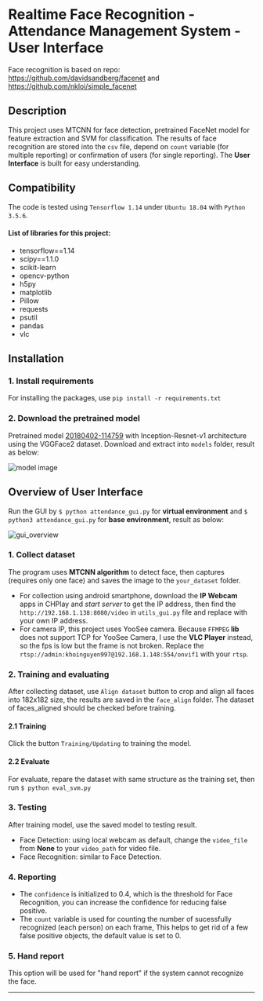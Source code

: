 # Realtime Face Recognition - Attendance Management System - User Interface
Face recognition is based on repo: https://github.com/davidsandberg/facenet and https://github.com/nkloi/simple_facenet
## Description
This project uses MTCNN for face detection, pretrained FaceNet model for feature extraction and SVM for classification. The results of face recognition are stored into the `csv` file, depend on `count` variable (for multiple reporting) or confirmation of users (for single reporting). The **User Interface** is built for easy understanding.
## Compatibility
The code is tested using `Tensorflow 1.14` under `Ubuntu 18.04` with `Python 3.5.6`.
#### List of libraries for this project:
* tensorflow==1.14
* scipy==1.1.0
* scikit-learn
* opencv-python
* h5py
* matplotlib
* Pillow
* requests
* psutil
* pandas
* vlc
## Installation
### 1. Install requirements
For installing the packages, use `pip install -r requirements.txt`
### 2. Download the pretrained model
Pretrained model [20180402-114759](https://drive.google.com/file/d/1R77HmFADxe87GmoLwzfgMu_HY0IhcyBz/view) with Inception-Resnet-v1 architecture using the VGGFace2 dataset. Download and extract into `models` folder, result as below:

![model image](https://user-images.githubusercontent.com/55053550/91342893-e4d70a00-e805-11ea-9b9b-3c49316ff493.png)

## Overview of User Interface
Run the GUI by `$ python attendance_gui.py` for **virtual environment** and `$ python3 attendance_gui.py` for **base environment**, result as below:

![gui_overview](https://user-images.githubusercontent.com/55053550/91413973-138cc900-e876-11ea-9366-8dd08e8fa6d8.png)

### 1. Collect dataset
The program uses **MTCNN algorithm** to detect face, then captures (requires only one face) and saves the image to the `your_dataset` folder.
* For collection using android smartphone, download the **IP Webcam** apps in CHPlay and *start server* to get the IP address, then find the ``http://192.168.1.138:8080/video`` in ``utils_gui.py`` file and replace with your own IP address.
* For camera IP, this project uses YooSee camera. Because ``FFMPEG`` **lib** does not support TCP for YooSee Camera, I use the **VLC Player** instead, so the fps is low but the frame is not broken. Replace the ``rtsp://admin:khoinguyen997@192.168.1.148:554/onvif1`` with your  ``rtsp``.
### 2. Training and evaluating
After collecting dataset, use ``Align dataset`` button to crop and align all faces into 182x182 size, the results are saved in the ``face_align`` folder. The dataset of faces_aligned should be checked before training.
#### 2.1 Training
Click the button ``Training/Updating`` to training the model.
#### 2.2 Evaluate
For evaluate, repare the dataset with same structure as the training set, then run ``$ python eval_svm.py``
### 3. Testing
After training model, use the saved model to testing result.
* Face Detection: using local webcam as default, change the ``video_file`` from **None** to your ``video_path`` for video file.
* Face Recognition: similar to Face Detection.
### 4. Reporting
* The `confidence` is initialized to 0.4, which is the threshold for Face Recognition, you can increase the confidence for reducing false positive.
* The `count` variable is used for counting the number of sucessfully recognized (each person) on each frame, This helps to get rid of a few false positive objects, the default value is set to 0.
### 5. Hand report
This option will be used for "hand report" if the system cannot recognize the face.

---
